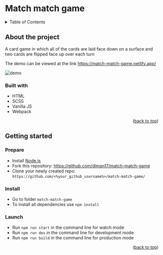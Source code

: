 <a name="readme-top"></a>

# Match match game

<details>
  <summary>Table of Contents</summary>
  <ol>
    <li><a href="#about-the-project">About The Project</a></li>
    <li><a href="#getting-started">Getting Started</a></li>
  </ol>
</details>

## About the project

A card game in which all of the cards are laid face down on a surface and two cards are flipped face up over each turn

The demo can be viewed at the link https://match-match-game.netlify.app/ 

![demo](https://media.giphy.com/media/ie27ldSOp5NnHXEmkU/giphy.gif)

### Built with

- HTML
- SCSS
- Vanilla JS
- Webpack

<p align="right">(<a href="#readme-top">back to top</a>)</p>


## Getting started

### Prepare

- Install [Node.js](https://nodejs.org/en/)
- Fork this repository: https://github.com/diman17/match-match-game
- Clone your newly created repo: `https://github.com/<%your_github_username%>/match-match-game/`

### Install

- Go to folder `match-match-game`
- To install all dependencies use `npm install`

### Launch

- Run `npm run start` in the command line for watch mode
- Run `npm run dev` in the command line for development mode
- Run `npm run build` in the command line for production mode

<p align="right">(<a href="#readme-top">back to top</a>)</p>
